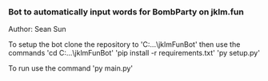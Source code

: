 ### Bot to automatically input words for BombParty on jklm.fun

Author: Sean Sun

To setup the bot clone the repository to 'C:\...\jklmFunBot' then use the commands 
'cd C:\...\jklmFunBot'
'pip install -r requirements.txt'
'py setup.py'

To run use the command
'py main.py'
